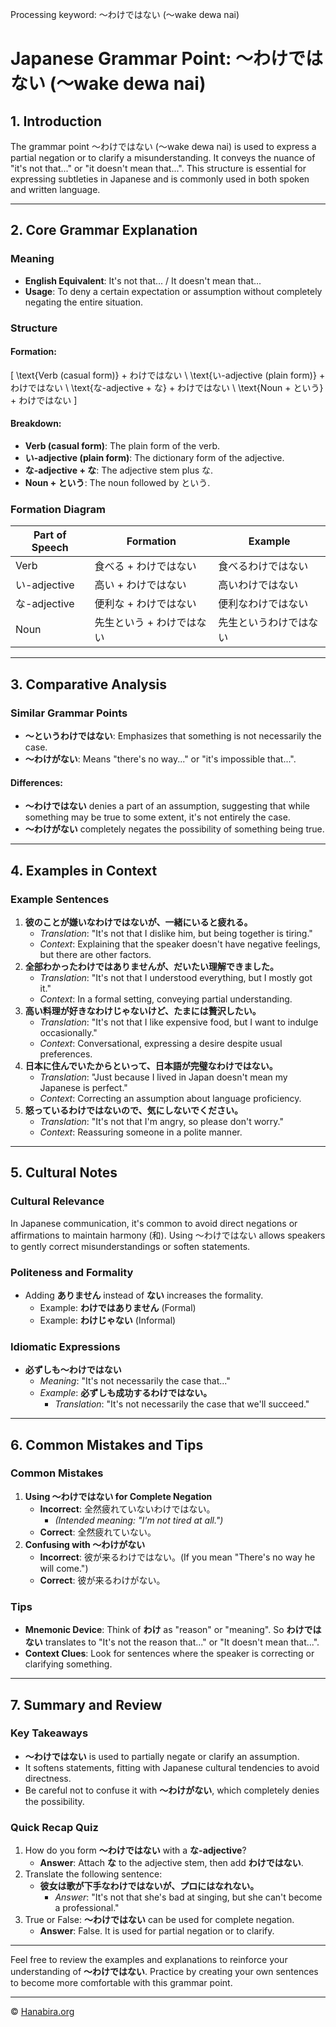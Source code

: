 Processing keyword: ～わけではない (〜wake dewa nai)
# Japanese Grammar Point: ～わけではない (〜wake dewa nai)

## 1. Introduction
The grammar point ～わけではない (〜wake dewa nai) is used to express a partial negation or to clarify a misunderstanding. It conveys the nuance of "it's not that..." or "it doesn't mean that...". This structure is essential for expressing subtleties in Japanese and is commonly used in both spoken and written language.

---
## 2. Core Grammar Explanation
### Meaning
- **English Equivalent**: It's not that... / It doesn't mean that...
- **Usage**: To deny a certain expectation or assumption without completely negating the entire situation.
### Structure
#### Formation:
\[
\text{Verb (casual form)} + わけではない \\
\text{い-adjective (plain form)} + わけではない \\
\text{な-adjective + な} + わけではない \\
\text{Noun + という} + わけではない
\]
#### Breakdown:
- **Verb (casual form)**: The plain form of the verb.
- **い-adjective (plain form)**: The dictionary form of the adjective.
- **な-adjective + な**: The adjective stem plus な.
- **Noun + という**: The noun followed by という.
### Formation Diagram
| Part of Speech | Formation               | Example                         |
|----------------|-------------------------|---------------------------------|
| Verb           | 食べる + わけではない   | 食べるわけではない              |
| い-adjective    | 高い + わけではない     | 高いわけではない                |
| な-adjective    | 便利な + わけではない   | 便利なわけではない              |
| Noun           | 先生という + わけではない | 先生というわけではない          |
---
## 3. Comparative Analysis
### Similar Grammar Points
- **～というわけではない**: Emphasizes that something is not necessarily the case.
- **～わけがない**: Means "there's no way..." or "it's impossible that...".
  
#### Differences:
- **～わけではない** denies a part of an assumption, suggesting that while something may be true to some extent, it's not entirely the case.
- **～わけがない** completely negates the possibility of something being true.
---
## 4. Examples in Context
### Example Sentences
1. **彼のことが嫌いなわけではないが、一緒にいると疲れる。**
   - *Translation*: "It's not that I dislike him, but being together is tiring."
   - *Context*: Explaining that the speaker doesn't have negative feelings, but there are other factors.
2. **全部わかったわけではありませんが、だいたい理解できました。**
   - *Translation*: "It's not that I understood everything, but I mostly got it."
   - *Context*: In a formal setting, conveying partial understanding.
3. **高い料理が好きなわけじゃないけど、たまには贅沢したい。**
   - *Translation*: "It's not that I like expensive food, but I want to indulge occasionally."
   - *Context*: Conversational, expressing a desire despite usual preferences.
4. **日本に住んでいたからといって、日本語が完璧なわけではない。**
   - *Translation*: "Just because I lived in Japan doesn't mean my Japanese is perfect."
   - *Context*: Correcting an assumption about language proficiency.
5. **怒っているわけではないので、気にしないでください。**
   - *Translation*: "It's not that I'm angry, so please don't worry."
   - *Context*: Reassuring someone in a polite manner.
---
## 5. Cultural Notes
### Cultural Relevance
In Japanese communication, it's common to avoid direct negations or affirmations to maintain harmony (和). Using ～わけではない allows speakers to gently correct misunderstandings or soften statements.
### Politeness and Formality
- Adding **ありません** instead of **ない** increases the formality.
  - Example: **わけではありません** (Formal)
  - Example: **わけじゃない** (Informal)
### Idiomatic Expressions
- **必ずしも～わけではない**
  - *Meaning*: "It's not necessarily the case that..."
  - *Example*: **必ずしも成功するわけではない。**
    - *Translation*: "It's not necessarily the case that we'll succeed."
---
## 6. Common Mistakes and Tips
### Common Mistakes
1. **Using ～わけではない for Complete Negation**
   - **Incorrect**: 全然疲れていないわけではない。
     - *(Intended meaning: "I'm not tired at all.")*
   - **Correct**: 全然疲れていない。
2. **Confusing with ～わけがない**
   - **Incorrect**: 彼が来るわけではない。(If you mean "There's no way he will come.")
   - **Correct**: 彼が来るわけがない。
### Tips
- **Mnemonic Device**: Think of **わけ** as "reason" or "meaning". So **わけではない** translates to "It's not the reason that..." or "It doesn't mean that...".
- **Context Clues**: Look for sentences where the speaker is correcting or clarifying something.
---
## 7. Summary and Review
### Key Takeaways
- **～わけではない** is used to partially negate or clarify an assumption.
- It softens statements, fitting with Japanese cultural tendencies to avoid directness.
- Be careful not to confuse it with **～わけがない**, which completely denies the possibility.
### Quick Recap Quiz
1. How do you form **～わけではない** with a **な-adjective**?
   - **Answer**: Attach **な** to the adjective stem, then add **わけではない**.
2. Translate the following sentence:
   - **彼女は歌が下手なわけではないが、プロにはなれない。**
     - *Answer*: "It's not that she's bad at singing, but she can't become a professional."
3. True or False: **～わけではない** can be used for complete negation.
   - **Answer**: False. It is used for partial negation or to clarify.
---
Feel free to review the examples and explanations to reinforce your understanding of **～わけではない**. Practice by creating your own sentences to become more comfortable with this grammar point.


---

© [Hanabira.org](https://hanabira.org)
